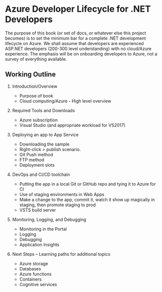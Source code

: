 # Azure Developer Lifecycle for .NET Developers

The purpose of this book (or set of docs, or whatever else this project becomes) is to set the minimum bar for a complete .NET development lifecycle on Azure. We shall assume that developers are experienced ASP.NET developers (200-300 level understanding) with no cloud/Azure experience. The emphasis will be on onboarding developers to Azure, not a survey of everything available.  

## Working Outline

1. Introduction/Overview
    * Purpose of book
    * Cloud computing/Azure - High level overview
     
2. Required Tools and Downloads
    * Azure subscription 
    * Visual Studio (and appropriate workload for VS2017)

3. Deploying an app to App Service
    * Downloading the sample
    * Right-click > publish scenario.
    * Git Push method
    * FTP method
    * Deployment slots

4. DevOps and CI/CD toolchain 
    * Putting the app in a local Git or GitHub repo and tying it to Azure for CI
    * Use of staging environments in Web Apps 
    * Make a change to the app, commit it, watch it show up magically in staging, then promote staging to prod
    * VSTS build server

5. Monitoring, Logging, and Debugging
    * Monitoring in the Portal 
    * Logging
    * Debugging
    * Application Insights

6.	Next Steps – Learning paths for additional topics
    * Azure storage
    * Databases
    * Azure functions
    * Containers
    * Cognitive services
